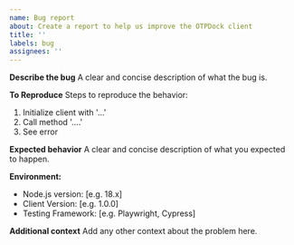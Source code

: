 ```yaml
---
name: Bug report
about: Create a report to help us improve the OTPDock client
title: ''
labels: bug
assignees: ''
---
```


**Describe the bug**
A clear and concise description of what the bug is.

**To Reproduce**
Steps to reproduce the behavior:
1. Initialize client with '...'
2. Call method '....'
3. See error

**Expected behavior**
A clear and concise description of what you expected to happen.

**Environment:**
 - Node.js version: [e.g. 18.x]
 - Client Version: [e.g. 1.0.0]
 - Testing Framework: [e.g. Playwright, Cypress]

**Additional context**
Add any other context about the problem here. 